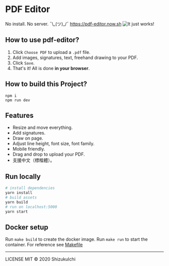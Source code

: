 # PDF Editor

No install. No server. ¯\\\_(ツ)\_/¯ https://pdf-editor.now.sh
![It just works!](https://i.imgur.com/m3weLXQ.gif)

## How to use pdf-editor?

1. Click `Choose PDF` to upload a `.pdf` file.
2. Add images, signatures, text, freehand drawing to your PDF.
3. Click `Save`.
4. That's it! All is done **in your browser**.

## How to build this Project?
```
npm i 
npm run dev
```

## Features

- Resize and move everything.
- Add signatures.
- Draw on page.
- Adjust line height, font size, font family.
- Mobile friendly.
- Drag and drop to upload your PDF.
- 支援中文（標楷體）。

## Run locally

```sh
# install dependencies
yarn install
# build assets
yarn build
# run on localhost:5000
yarn start
```

## Docker setup

Run `make build` to create the docker image. Run `make run` to start the container. For reference see [Makefile](./Makefile)

---

LICENSE MIT © 2020 ShizukuIchi
